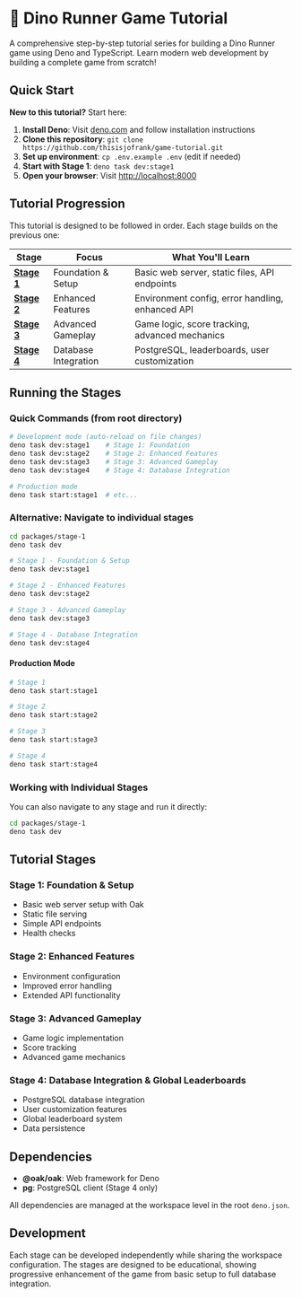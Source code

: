 # 🦕 Dino Runner Game Tutorial

A comprehensive step-by-step tutorial series for building a Dino Runner game
using Deno and TypeScript. Learn modern web development by building a complete
game from scratch!

## Quick Start

**New to this tutorial?** Start here:

1. **Install Deno**: Visit [deno.com](https://deno.com/) and follow installation
   instructions
2. **Clone this repository**:
   `git clone https://github.com/thisisjofrank/game-tutorial.git`
3. **Set up environment**: `cp .env.example .env` (edit if needed)
4. **Start with Stage 1**: `deno task dev:stage1`
5. **Open your browser**: Visit [http://localhost:8000](http://localhost:8000)

## Tutorial Progression

This tutorial is designed to be followed in order. Each stage builds on the
previous one:

| Stage                                     | Focus                | What You'll Learn                                |
| ----------------------------------------- | -------------------- | ------------------------------------------------ |
| **[Stage 1](packages/stage-1/README.md)** | Foundation & Setup   | Basic web server, static files, API endpoints    |
| **[Stage 2](packages/stage-2/README.md)** | Enhanced Features    | Environment config, error handling, enhanced API |
| **[Stage 3](packages/stage-3/README.md)** | Advanced Gameplay    | Game logic, score tracking, advanced mechanics   |
| **[Stage 4](packages/stage-4/README.md)** | Database Integration | PostgreSQL, leaderboards, user customization     |

## Running the Stages

### Quick Commands (from root directory)

```bash
# Development mode (auto-reload on file changes)
deno task dev:stage1    # Stage 1: Foundation
deno task dev:stage2    # Stage 2: Enhanced Features  
deno task dev:stage3    # Stage 3: Advanced Gameplay
deno task dev:stage4    # Stage 4: Database Integration

# Production mode
deno task start:stage1  # etc...
```

### Alternative: Navigate to individual stages

```bash
cd packages/stage-1
deno task dev
```

```bash
# Stage 1 - Foundation & Setup
deno task dev:stage1

# Stage 2 - Enhanced Features  
deno task dev:stage2

# Stage 3 - Advanced Gameplay
deno task dev:stage3

# Stage 4 - Database Integration
deno task dev:stage4
```

#### Production Mode

```bash
# Stage 1
deno task start:stage1

# Stage 2
deno task start:stage2

# Stage 3
deno task start:stage3

# Stage 4
deno task start:stage4
```

### Working with Individual Stages

You can also navigate to any stage and run it directly:

```bash
cd packages/stage-1
deno task dev
```

## Tutorial Stages

### Stage 1: Foundation & Setup

- Basic web server setup with Oak
- Static file serving
- Simple API endpoints
- Health checks

### Stage 2: Enhanced Features

- Environment configuration
- Improved error handling
- Extended API functionality

### Stage 3: Advanced Gameplay

- Game logic implementation
- Score tracking
- Advanced game mechanics

### Stage 4: Database Integration & Global Leaderboards

- PostgreSQL database integration
- User customization features
- Global leaderboard system
- Data persistence

## Dependencies

- **@oak/oak**: Web framework for Deno
- **pg**: PostgreSQL client (Stage 4 only)

All dependencies are managed at the workspace level in the root `deno.json`.

## Development

Each stage can be developed independently while sharing the workspace
configuration. The stages are designed to be educational, showing progressive
enhancement of the game from basic setup to full database integration.
